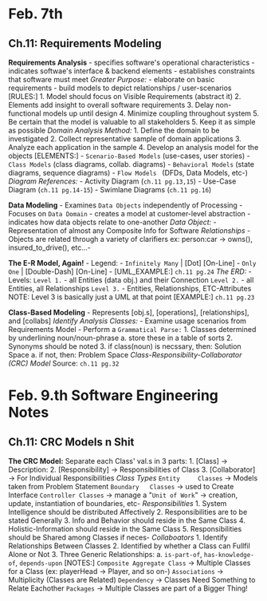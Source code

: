 # Feb. 7th #

## Ch.11: Requirements Modeling

**Requirements Analysis**
    - specifies software's operational characteristics
    - indicates softwae's interface & backend elements
    - establishes constraints that software must meet 
    *Greater Purpose:*
        - elaborate on basic requirements 
        - build models to depict relationships / user-scenarios
    [RULES:]
        1. Model should focus on Visible Requirements (abstract it)
        2. Elements add insight to overall software requirements 
        3. Delay non-functional models up until design 
        4. Minimize coupling throughout system
        5. Be certain that the model is valuable to all stakeholders
        5. Keep it as simple as possible
    *Domain Analysis Method:*
        1. Define the domain to be investigated
        2. Collect representative sample of domain applications
        3. Analyze each application in the sample 
        4. Develop an analysis model for the objects
    [ELEMENTS:]
        - `Scenario-Based Models` (use-cases, user stories)
        - `Class Models`          (class diagrams, collab. diagrams)
        - `Behavioral Models`     (state diagrams, sequence diagrams)
        - `Flow Models `          (DFDs, Data Models, etc-)
    *Diagram References:*
        - Activity Diagram  (`ch.11 pg.13,15`)
        - Use-Case Diagram  (`ch.11 pg.14-15`)
        - Swimlane Diagrams (`ch.11 pg.16`)

**Data Modeling**
    - Examines `Data Objects` independently of Processing 
    - Focuses on `Data Domain`
    - creates a model at customer-level abstraction
    - indicates how data objects relate to one-another
    *Data Object:*
        - Representation of almost any Composite Info for Software
    *Relationships*
        - Objects are related through a variety of clarifiers 
            ex: person:car -> owns(), insured_to_drive(), etc...-

**The E-R Model, Again!** 
    - Legend: 
        - `Infinitely Many` | [Dot] [On-Line]
        - `Only One`        | [Double-Dash] [On-Line]
    - [UML_EXAMPLE:] `ch.11 pg.24`
    *The ERD:*
        -Levels:
            `Level 1.` - all Entities (data obj.) and their Connection
            `Level 2.` - all Entities, all Relationships
            `Level 3.` - Entities, Relationships, ETC-Attributes 
        NOTE:
            Level 3 is basically just a UML at that point
        [EXAMPLE:] `ch.11 pg.23`

**Class-Based Modeling**
    - Represents [obj.s], [operations], [relationships], and [collabs]
    *Identify Analysis Classes:*
        - Examine usage scenarios from Requirements Model
        - Perform a `Grammatical Parse:`
            1. Classes determined by underlining noun/noun-phrase
                a. store these in a table of sorts
            2. Synonyms should be noted
            3. if class(noun) is necssary, then: Solution Space
                a. if not, then: Problem Space 
    *Class-Responsibility-Collaborator (CRC) Model*
        Source: `ch.11 pg.32`

# Feb. 9.th Software Engineering Notes ############################################################################################################################################

## Ch.11: CRC Models n Shit ## 

**The CRC Model:**
    Separate each Class' val.s in 3 parts:
        1. [Class]           -> Description:
        2. [Responsibility]  -> Responsibilities of Class
        3. [Collaborator]    -> For Individual Responsibilities
    *Class Types*
        `Entity     Classes` -> Models taken from Problem Statement
        `Boundary   Classes` -> used to Create Interface
        `Controller Classes` -> manage a "`Unit of Work`"
            -> creation, update, instantiation of boundaries, etc-
    *Responsibilities*
        1. System Intelligence should be distributed Affectively
        2. Responsibilities are to be stated Generally
        3. Info and Behavior    should reside in the Same Class
        4. Holistic-Information should reside in the Same Class
        5. Responsibilities should be Shared among Classes if neces-
    *Collaboators*
        1. Identify Relationships Between Classes
        2. Identified by whether a Class can Fullfil Alone or Not
        3. Three Generic Relationships:
            a. `is-part-of`, `has-knowledge-of`, `depends-upon`
    [NOTES:]
        `Composite Aggregate Class` -> Multiple Classes for a Class
            (ex: playerHead -> Player, and so on-)
        `Associations` -> Multiplicity (Classes are Related)
        `Dependency`   -> Classes Need Something to Relate Eachother
        `Packages`     -> Multiple Classes are part of a Bigger Thing!
